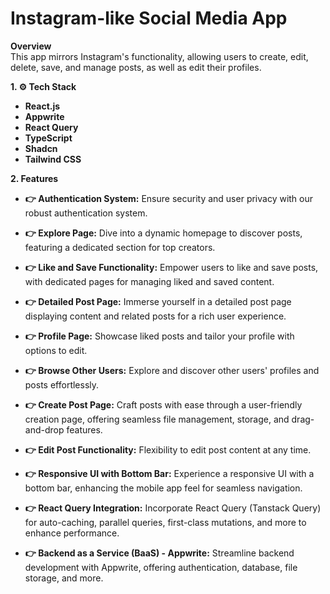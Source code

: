 # Instagram-like Social Media App

**Overview**  
This app mirrors Instagram's functionality, allowing users to create, edit, delete, save, and manage posts, as well as edit their profiles.

**1. ⚙️ Tech Stack**

- **React.js**
- **Appwrite**
- **React Query**
- **TypeScript**
- **Shadcn**
- **Tailwind CSS**

**2. Features**

- **👉 Authentication System:** Ensure security and user privacy with our robust authentication system.

- **👉 Explore Page:** Dive into a dynamic homepage to discover posts, featuring a dedicated section for top creators.

- **👉 Like and Save Functionality:** Empower users to like and save posts, with dedicated pages for managing liked and saved content.

- **👉 Detailed Post Page:** Immerse yourself in a detailed post page displaying content and related posts for a rich user experience.

- **👉 Profile Page:** Showcase liked posts and tailor your profile with options to edit.

- **👉 Browse Other Users:** Explore and discover other users' profiles and posts effortlessly.

- **👉 Create Post Page:** Craft posts with ease through a user-friendly creation page, offering seamless file management, storage, and drag-and-drop features.

- **👉 Edit Post Functionality:** Flexibility to edit post content at any time.

- **👉 Responsive UI with Bottom Bar:** Experience a responsive UI with a bottom bar, enhancing the mobile app feel for seamless navigation.

- **👉 React Query Integration:** Incorporate React Query (Tanstack Query) for auto-caching, parallel queries, first-class mutations, and more to enhance performance.

- **👉 Backend as a Service (BaaS) - Appwrite:** Streamline backend development with Appwrite, offering authentication, database, file storage, and more.
